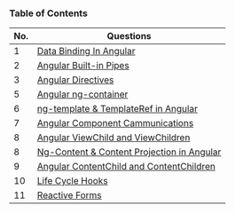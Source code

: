 ### Table of Contents

| No. | Questions |
|---- | ---------
|1| [Data Binding In Angular](https://github.com/muhammedjamsheer/Angular/blob/master/databinding.md)
|2| [Angular Built-in Pipes](https://github.com/muhammedjamsheer/Angular/blob/master/pipes.md)
|3| [Angular Directives](https://github.com/muhammedjamsheer/Angular/blob/master/directives.md)
|5| [Angular ng-container](https://github.com/muhammedjamsheer/Angular/blob/master/container.md)
|6| [ng-template & TemplateRef in Angular](https://github.com/muhammedjamsheer/Angular/blob/master/ngtemplate.md)
|7| [Angular Component Cammunications](https://github.com/muhammedjamsheer/Angular/blob/master/componentcammunications.md)
|8| [Angular ViewChild and ViewChildren](https://github.com/muhammedjamsheer/Angular/blob/master/viewchild.md)
|8| [Ng-Content & Content Projection in Angular](https://github.com/muhammedjamsheer/Angular/blob/master/contentprojection.md)
|9| [Angular ContentChild and ContentChildren](https://github.com/muhammedjamsheer/Angular/blob/master/contentchild.md)
|10| [Life Cycle Hooks](https://github.com/muhammedjamsheer/Angular/blob/master/lifecyclehooks.md)
|11| [Reactive Forms](https://github.com/muhammedjamsheer/Angular/blob/master/reactiveforms.md)


